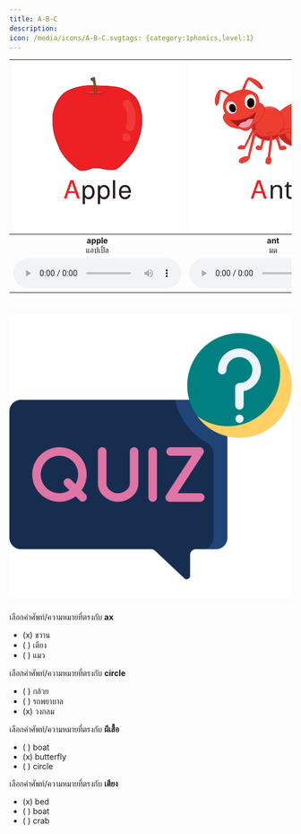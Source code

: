 ```yaml
---
title: A-B-C
description: 
icon: /media/icons/A-B-C.svgtags: {category:1phonics,level:1}
---
```

<div class="carrousel">


|![](/media/img/A-B-C__apple.svg)|![](/media/img/A-B-C__ant.svg)|![](/media/img/A-B-C__ankle.svg)|![](/media/img/A-B-C__animals.svg)|![](/media/img/A-B-C__ambulance.svg)|![](/media/img/A-B-C__ax.svg)|![](/media/img/A-B-C__bus.svg)|![](/media/img/A-B-C__banana.svg)|![](/media/img/A-B-C__bird.svg)|![](/media/img/A-B-C__bed.svg)|![](/media/img/A-B-C__boat.svg)|![](/media/img/A-B-C__butterfly.svg)|![](/media/img/A-B-C__crab.svg)|![](/media/img/A-B-C__cow.svg)|![](/media/img/A-B-C__cat.svg)|![](/media/img/A-B-C__candy.svg)|![](/media/img/A-B-C__city.svg)|![](/media/img/A-B-C__circle.svg)|
| :----: | :----: | :----: | :----: | :----: | :----: | :----: | :----: | :----: | :----: | :----: | :----: | :----: | :----: | :----: | :----: | :----: | :----: |
|**apple**<br>แอปเปิ้ล|**ant**<br>มด|**ankle**<br>ข้อเท้า|**animals**<br>สัตว์|**ambulance**<br>รถพยาบาล|**ax**<br>ขวาน|**bus**<br>รถเมล์|**banana**<br>กล้วย|**bird**<br>นก|**bed**<br>เตียง|**boat**<br>เรือ|**butterfly**<br>ผีเสื้อ|**crab**<br>ปู|**cow**<br>วัว|**cat**<br>แมว|**candy**<br>ลูกอม|**city**<br>เมือง|**circle**<br>วงกลม|
|![](/media/audio/apple.mp3)|![](/media/audio/ant.mp3)|![](/media/audio/ankle.mp3)|![](/media/audio/animals.mp3)|![](/media/audio/ambulance.mp3)|![](/media/audio/ax.mp3)|![](/media/audio/bus.mp3)|![](/media/audio/banana.mp3)|![](/media/audio/bird.mp3)|![](/media/audio/bed.mp3)|![](/media/audio/boat.mp3)|![](/media/audio/butterfly.mp3)|![](/media/audio/crab.mp3)|![](/media/audio/cow.mp3)|![](/media/audio/cat.mp3)|![](/media/audio/candy.mp3)|![](/media/audio/city.mp3)|![](/media/audio/circle.mp3)|

</div>



# ![icon](/media/icons/quiz.svg) 


 เลือกคำศัพท์/ความหมายที่ตรงกับ **ax**
 - (x) ขวาน
 - ( ) เตียง
 - ( ) แมว

 เลือกคำศัพท์/ความหมายที่ตรงกับ **circle**
 - ( ) กล้วย
 - ( ) รถพยาบาล
 - (x) วงกลม

 เลือกคำศัพท์/ความหมายที่ตรงกับ **ผีเสื้อ**
 - ( ) boat
 - (x) butterfly
 - ( ) circle

 เลือกคำศัพท์/ความหมายที่ตรงกับ **เตียง**
 - (x) bed
 - ( ) boat
 - ( ) crab
